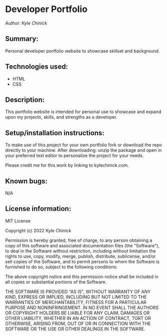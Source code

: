 # Developer Portfolio

_Author: Kyle Chinick_

## Summary:

Personal developer portfolio website to showcase skillset and background.

## Technologies used:

- HTML
- CSS

## Description:

This portfolio website is intended for personal use to showcase and expand upon my projects, skills, and strengths as a developer.

## Setup/installation instructions:

To make use of this project for your own portfolio fork or download the repo directly to your machine. After downloading: unzip the package and open in your preferred text editor to personalize the project for your needs.

Please credit me for this work by linking to kylechinick.com.

## Known bugs:

N/A

## License information:

MIT License

Copyright (c) 2022 Kyle Chinick

Permission is hereby granted, free of charge, to any person obtaining a copy
of this software and associated documentation files (the "Software"), to deal
in the Software without restriction, including without limitation the rights
to use, copy, modify, merge, publish, distribute, sublicense, and/or sell
copies of the Software, and to permit persons to whom the Software is
furnished to do so, subject to the following conditions:

The above copyright notice and this permission notice shall be included in all
copies or substantial portions of the Software.

THE SOFTWARE IS PROVIDED "AS IS", WITHOUT WARRANTY OF ANY KIND, EXPRESS OR
IMPLIED, INCLUDING BUT NOT LIMITED TO THE WARRANTIES OF MERCHANTABILITY,
FITNESS FOR A PARTICULAR PURPOSE AND NONINFRINGEMENT. IN NO EVENT SHALL THE
AUTHORS OR COPYRIGHT HOLDERS BE LIABLE FOR ANY CLAIM, DAMAGES OR OTHER
LIABILITY, WHETHER IN AN ACTION OF CONTRACT, TORT OR OTHERWISE, ARISING FROM,
OUT OF OR IN CONNECTION WITH THE SOFTWARE OR THE USE OR OTHER DEALINGS IN THE
SOFTWARE.
